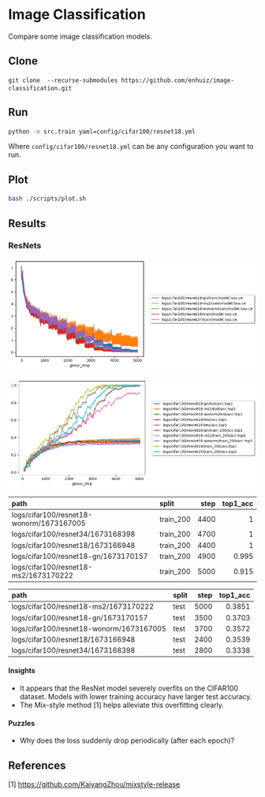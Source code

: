 # Image Classification

Compare some image classification models.

## Clone

```
git clone  --recurse-submodules https://github.com/enhuiz/image-classification.git
```

## Run

```bash
python -m src.train yaml=config/cifar100/resnet18.yml
```

Where `config/cifar100/resnet18.yml` can be any configuration you want to run.

## Plot

```bash
bash ./scripts/plot.sh
```

## Results

### ResNets

![](figures/loss.png)

![](figures/acc.top1.png)

| path                                     | split     | step | top1_acc |
| :--------------------------------------- | :-------- | ---: | -------: |
| logs/cifar100/resnet18-wonorm/1673167005 | train_200 | 4400 |        1 |
| logs/cifar100/resnet34/1673168398        | train_200 | 4700 |        1 |
| logs/cifar100/resnet18/1673166948        | train_200 | 4400 |        1 |
| logs/cifar100/resnet18-gn/1673170157     | train_200 | 4900 |    0.995 |
| logs/cifar100/resnet18-ms2/1673170222    | train_200 | 5000 |    0.915 |

| path                                     | split | step | top1_acc |
| :--------------------------------------- | :---- | ---: | -------: |
| logs/cifar100/resnet18-ms2/1673170222    | test  | 5000 |   0.3851 |
| logs/cifar100/resnet18-gn/1673170157     | test  | 3500 |   0.3703 |
| logs/cifar100/resnet18-wonorm/1673167005 | test  | 3700 |   0.3572 |
| logs/cifar100/resnet18/1673166948        | test  | 2400 |   0.3539 |
| logs/cifar100/resnet34/1673168398        | test  | 2800 |   0.3338 |

#### Insights

- It appears that the ResNet model severely overfits on the CIFAR100 dataset. Models with lower training accuracy have larger test accuracy.
- The Mix-style method [1] helps alleviate this overfitting clearly.

#### Puzzles

- Why does the loss suddenly drop periodically (after each epoch)?

## References

[1] https://github.com/KaiyangZhou/mixstyle-release
